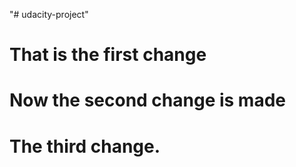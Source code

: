 "# udacity-project" 
# That is the first change 
# Now the second change is made
# The third change.